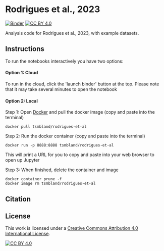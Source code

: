 # Rodrigues et al., 2023

[![Binder](https://mybinder.org/badge_logo.svg)](https://mybinder.org/v2/gh/tsmbland/Rodrigues-et-al/HEAD?filepath=%2Fscripts/INDEX.ipynb)
[![CC BY 4.0][cc-by-shield]][cc-by]

Analysis code for Rodrigues et al., 2023, with example datasets.

## Instructions

To run the notebooks interactively you have two options:

#### Option 1: Cloud

To run in the cloud, click the 'launch binder' button at the top. Please note that it may take several minutes to open the notebook

#### Option 2: Local

Step 1: Open [Docker](https://www.docker.com/products/docker-desktop/) and pull the docker image (copy and paste into the terminal)

    docker pull tsmbland/rodrigues-et-al

Step 2: Run the docker container (copy and paste into the terminal)

    docker run -p 8888:8888 tsmbland/rodrigues-et-al

This will print a URL for you to copy and paste into your web browser to open up Jupyter

Step 3: When finished, delete the container and image
    
    docker container prune -f
    docker image rm tsmbland/rodrigues-et-al
## Citation

## License

This work is licensed under a
[Creative Commons Attribution 4.0 International License][cc-by].

[![CC BY 4.0][cc-by-image]][cc-by]

[cc-by]: http://creativecommons.org/licenses/by/4.0/

[cc-by-image]: https://i.creativecommons.org/l/by/4.0/88x31.png

[cc-by-shield]: https://img.shields.io/badge/License-CC%20BY%204.0-lightgrey.svg

